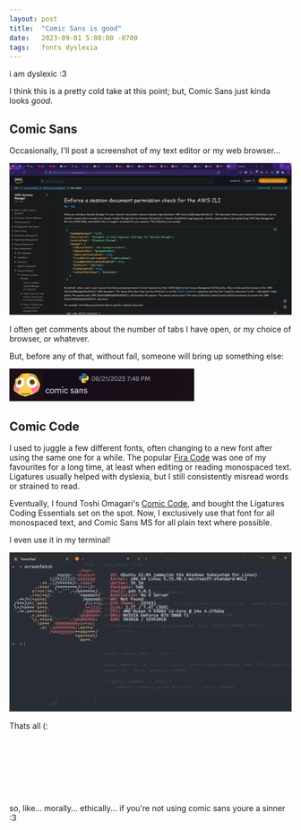 ```yaml
---
layout: post
title:  "Comic Sans is good"
date:   2023-09-01 5:00:00 -0700
tags:   fonts dyslexia
---
```


i am dyslexic :3

I think this is a pretty cold take at this point; but, Comic Sans just kinda looks _good_.

## Comic Sans

Occasionally, I'll post a screenshot of my text editor or my web browser...

![tee hee](/assets/images/why-comic-sans-fig2.png)

I often get comments about the number of tabs I have open, or my choice of browser, or whatever.

But, before any of that, without fail, someone will bring up something else:

![tee hee](/assets/images/why-comic-sans-fig3.png)

## Comic Code

I used to juggle a few different fonts, often changing to a new font after using the same one for a while. The popular [Fira Code](https://github.com/tonsky/FiraCode) was one of my favourites for a long time, at least when editing or reading monospaced text. Ligatures usually helped with dyslexia, but I still consistently misread words or strained to read.

Eventually, I found Toshi Omagari's [Comic Code](https://tosche.net/fonts/comic-code), and bought the Ligatures Coding Essentials set on the spot. Now, I exclusively use that font for all monospaced text, and Comic Sans MS for all plain text where possible.

I even use it in my terminal!

![tee hee](/assets/images/why-comic-sans-fig4.png)

Thats all (:

<br /><br /><br /><br /><br /><br />

so, like... morally... ethically... if you're not using comic sans youre a sinner :3
